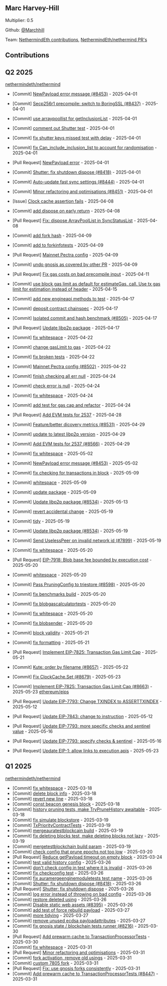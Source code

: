 ## Marc Harvey-Hill
Multiplier: 0.5

Github: [@Marchhill](https://github.com/Marchhill)

Team: [NethermindEth contributions](https://github.com/Marchhill?org=NethermindEth), [NethermindEth/nethermind PR's](https://github.com/NethermindEth/nethermind/pulls?q=author%3AMarchhill)

## Contributions

## Q2 2025


[nethermindeth/nethermind](https://github.com/nethermindeth/nethermind)
* [Commit] [NewPayload error message (#8453)](https://github.com/NethermindEth/nethermind/commit/c3c668ff1f228e09c370527c6072b6731c881e1a) - 2025-04-01
* [Commit] [Secp256r1 precompile: switch to BoringSSL (#8437)](https://github.com/NethermindEth/nethermind/commit/a42b9c9cb657e82ca9e58efae06e90a8e57ab3ed) - 2025-04-01
* [Commit] [use arraypoollist for getInclusionList](https://github.com/NethermindEth/nethermind/commit/37512caf29dcc6e72faaf9dfcfc3afc3a5170dc2) - 2025-04-01
* [Commit] [comment out Shutter test](https://github.com/NethermindEth/nethermind/commit/0b400bf35c2ae420ce8f9440e393384ca528b9ba) - 2025-04-01
* [Commit] [fix shutter keys missed test with delay](https://github.com/NethermindEth/nethermind/commit/a2c9f1bc04e3e05993adde90909e45852a895e8b) - 2025-04-01
* [Commit] [fix Can_include_inclusion_list to account for randomisation](https://github.com/NethermindEth/nethermind/commit/5aa695e91d65f22bbb22cea5b013fa2e82358daa) - 2025-04-01
* [Pull Request] [NewPayload error](https://github.com/NethermindEth/nethermind/pull/8453) - 2025-04-01
* [Commit] [Shutter: fix shutdown dispose (#8418)](https://github.com/NethermindEth/nethermind/commit/ca8afe50fb838315fef9c88659d86ac0555075e3) - 2025-04-01
* [Commit] [Auto-update fast sync settings (#8444)](https://github.com/NethermindEth/nethermind/commit/30e9506cb655fdb26351b1297eb653a9a46c0100) - 2025-04-01
* [Commit] [Minor refactoring and optimisations (#8451)](https://github.com/NethermindEth/nethermind/commit/2ffd3a8f40f2a27604f529d0f04026cf3bed45d7) - 2025-04-01
* [Issue] [Clock cache assertion fails](https://github.com/NethermindEth/nethermind/issues/8488) - 2025-04-08
* [Commit] [add dispose on early return](https://github.com/NethermindEth/nethermind/commit/f3dc22b748d04e66da6cc37dc9b9d2b6fd90da78) - 2025-04-08
* [Pull Request] [Fix: dispose ArrayPoolList in SyncStatusList](https://github.com/NethermindEth/nethermind/pull/8485) - 2025-04-08
* [Commit] [add fork hash](https://github.com/NethermindEth/nethermind/commit/50b90ada743c2262b77e178a9a5117af1a3754ef) - 2025-04-09
* [Commit] [add to forkinfotests](https://github.com/NethermindEth/nethermind/commit/6c15fa968bffc31d9ea1ff9680f1ab9bf8d3b35a) - 2025-04-09
* [Pull Request] [Mainnet Pectra config](https://github.com/NethermindEth/nethermind/pull/8502) - 2025-04-09
* [Commit] [undo gnosis as covered by other PR](https://github.com/NethermindEth/nethermind/commit/27693c367dd7711970d901e898921728d92e4b7e) - 2025-04-09
* [Pull Request] [Fix gas costs on bad precompile input](https://github.com/NethermindEth/nethermind/pull/8514) - 2025-04-11
* [Commit] [use block gas limit as default for estimateGas, call. Use tx gas limit for estimation instead of header](https://github.com/NethermindEth/nethermind/commit/8af43e953384732805233183e511d704842c80df) - 2025-04-15
* [Commit] [add new engineapi methods to test](https://github.com/NethermindEth/nethermind/commit/fd22e05cb0bd5c2e979e3086f210243e72e0ec0c) - 2025-04-17
* [Commit] [deposit contract chainspec](https://github.com/NethermindEth/nethermind/commit/68bd5552bb9012ccc3f3541660633ebda3ee164e) - 2025-04-17
* [Commit] [Isolated commit and hash benchmark (#8505)](https://github.com/NethermindEth/nethermind/commit/098f4f599335ae7c94524f1bc4f6dbf03b66d20d) - 2025-04-17
* [Pull Request] [Update libp2p package](https://github.com/NethermindEth/nethermind/pull/8534) - 2025-04-17
* [Commit] [fix whitespace](https://github.com/NethermindEth/nethermind/commit/db4234f078364886566714ffa67317fa63df5597) - 2025-04-22
* [Commit] [change gasLimit to gas](https://github.com/NethermindEth/nethermind/commit/be6290d864e2a5627a85b4b7a12f32d181fd0273) - 2025-04-22
* [Commit] [fix broken tests](https://github.com/NethermindEth/nethermind/commit/593f6061f4d2727482719b8b890fc9793becd474) - 2025-04-22
* [Commit] [Mainnet Pectra config (#8502)](https://github.com/NethermindEth/nethermind/commit/9095f05365f4d1ef0fe1be9d1221666447fe7c31) - 2025-04-22
* [Commit] [finish checking all err null](https://github.com/NethermindEth/nethermind/commit/2b5dc4b60947f0362ecba27942c9e95811bd95d4) - 2025-04-24
* [Commit] [check error is null](https://github.com/NethermindEth/nethermind/commit/4ab7b053fa6b86366522095e8d5f5963923fdbec) - 2025-04-24
* [Commit] [fix whitespace](https://github.com/NethermindEth/nethermind/commit/9651adcf6f9ee594659cc8286fa87ad0e8725a3d) - 2025-04-24
* [Commit] [add test for gas cap and refactor](https://github.com/NethermindEth/nethermind/commit/a550bfd684c8629a93ae4b5e6967fb9ec6ab4344) - 2025-04-24
* [Pull Request] [Add EVM tests for 2537](https://github.com/NethermindEth/nethermind/pull/8566) - 2025-04-28
* [Commit] [Feature/better dicovery metrics (#8531)](https://github.com/NethermindEth/nethermind/commit/bf2bf5125998b505a48ccefd83451602f69a3f96) - 2025-04-29
* [Commit] [update to latest libp2p version](https://github.com/NethermindEth/nethermind/commit/66112ae8ace73871d4f9b475fecb698c8f404481) - 2025-04-29
* [Commit] [Add EVM tests for 2537 (#8566)](https://github.com/NethermindEth/nethermind/commit/45443f25d8f84359d6c81349fffa67c30d22b50c) - 2025-04-29
* [Commit] [fix whitespace](https://github.com/NethermindEth/nethermind/commit/8dfef56c62b7a2965e583ecb5c434753bcf8139d) - 2025-05-02
* [Commit] [NewPayload error message (#8453)](https://github.com/NethermindEth/nethermind/commit/c3c668ff1f228e09c370527c6072b6731c881e1a) - 2025-05-02
* [Commit] [fix checking for transactions in block](https://github.com/NethermindEth/nethermind/commit/8373eae0a8c60e8e4d060f1b096e66d5f3936986) - 2025-05-09
* [Commit] [whitespace](https://github.com/NethermindEth/nethermind/commit/53e189cd4962848dc5df8d6f51486d1b271f5c69) - 2025-05-09
* [Commit] [update package](https://github.com/NethermindEth/nethermind/commit/39db37bc88657535ef06344e441c6c3004bc456d) - 2025-05-09

* [Commit] [Update libp2p package (#8534)](https://github.com/NethermindEth/nethermind/commit/473dcb3f9f6625430f73bc88055a842e034f0d0e) - 2025-05-13
* [Commit] [revert accidental change](https://github.com/NethermindEth/nethermind/commit/fa43c67c55afa99360d1566b63bde836d17f7c4a) - 2025-05-19
* [Commit] [tidy](https://github.com/NethermindEth/nethermind/commit/ed96df16ffd3014c240ca3eac24d23862f1d18c3) - 2025-05-19
* [Commit] [Update libp2p package (#8534)](https://github.com/NethermindEth/nethermind/commit/473dcb3f9f6625430f73bc88055a842e034f0d0e) - 2025-05-19
* [Commit] [Send UselessPeer on invalid network id (#7899)](https://github.com/NethermindEth/nethermind/commit/7f32990bc94b8a457b735dcb345254d214c45210) - 2025-05-19
* [Commit] [fix whitespace](https://github.com/NethermindEth/nethermind/commit/67bae88f350c129ddd950db2abe92f54502e68a6) - 2025-05-20
* [Pull Request] [EIP-7918: Blob base fee bounded by execution cost](https://github.com/NethermindEth/nethermind/pull/8656) - 2025-05-20
* [Commit] [whitespace](https://github.com/NethermindEth/nethermind/commit/3a4d3405f77c3a07a4fded063d1f21083c8bee7c) - 2025-05-20
* [Commit] [Pass PruningConfig to triestore (#8598)](https://github.com/NethermindEth/nethermind/commit/e17b3eaef02428f1cfddf7e1345d7f0b9a4f636b) - 2025-05-20
* [Commit] [fix benchmarks build](https://github.com/NethermindEth/nethermind/commit/84113580b5fe20ffaf1f8f8bac27e5cb82fa2da6) - 2025-05-20
* [Commit] [fix blobgascalculatortests](https://github.com/NethermindEth/nethermind/commit/cc918e60a6bc346137c05194ade21f84410b9f08) - 2025-05-20
* [Commit] [fix whitespace](https://github.com/NethermindEth/nethermind/commit/8df4c6b2e16faab6fe08446e3e640f95ed18d931) - 2025-05-20
* [Commit] [fix blobsender](https://github.com/NethermindEth/nethermind/commit/4dff17ad55017f70d68b03c8fae8a40cb6acc16f) - 2025-05-20
* [Commit] [block validity](https://github.com/NethermindEth/nethermind/commit/44edeb2dc43204baf6f9566e9676b0ecf2ae185a) - 2025-05-21
* [Commit] [fix formatting](https://github.com/NethermindEth/nethermind/commit/dddf73ab968ff76572f184ee5a740604bf8d37bb) - 2025-05-21
* [Pull Request] [Implement EIP-7825: Transaction Gas Limit Cap](https://github.com/NethermindEth/nethermind/pull/8663) - 2025-05-21
* [Commit] [Kute: order by filename (#8657)](https://github.com/NethermindEth/nethermind/commit/17609d607fc29499b95a59f748f3a8f0ee224cf5) - 2025-05-22
* [Commit] [Fix ClockCache.Set (#8679)](https://github.com/NethermindEth/nethermind/commit/844dc48df87c0a1ec2607b447ccd3386d487af59) - 2025-05-23
* [Commit] [Implement EIP-7825: Transaction Gas Limit Cap (#8663)](https://github.com/NethermindEth/nethermind/commit/016a6f82d79057474a905cc5a93881976d72770f) - 2025-05-23
[ethereum/eips](https://github.com/ethereum/eips)
* [Pull Request] [Update EIP-7793: Change TXINDEX to ASSERTTXINDEX](https://github.com/ethereum/EIPs/pull/9762) - 2025-05-12
* [Pull Request] [Update EIP-7843: change to instruction](https://github.com/ethereum/EIPs/pull/9761) - 2025-05-12
* [Pull Request] [Update EIP-7793: more specific checks and sentinel value](https://github.com/ethereum/EIPs/pull/9783) - 2025-05-16
* [Pull Request] [Update EIP-7793: specify checks & sentinel](https://github.com/ethereum/EIPs/pull/9782) - 2025-05-16
* [Pull Request] [Update EIP-1: allow links to execution apis](https://github.com/ethereum/EIPs/pull/9809) - 2025-05-23
## Q1 2025

[nethermindeth/nethermind](https://github.com/nethermindeth/nethermind)
* [Commit] [fix whitespace](https://github.com/NethermindEth/nethermind/commit/e7a00034d06dc10ef203fae13472d47e18ea4e84) - 2025-03-18
* [Commit] [delete block info](https://github.com/NethermindEth/nethermind/commit/3195bf4e2b1b797f80ec857b8ee6e7a72040d324) - 2025-03-18
* [Commit] [revert new line](https://github.com/NethermindEth/nethermind/commit/edf4166da87a3dd2a1165ce5035719e529deb835) - 2025-03-18
* [Commit] [const beacon genesis block](https://github.com/NethermindEth/nethermind/commit/333a309c23595c29b9f025dfc7e85b9ba77c829e) - 2025-03-18
* [Commit] [history pruning tests, make TryPruneHistory awaitable](https://github.com/NethermindEth/nethermind/commit/79d868c8fc6142f54929a206169210be42b72d78) - 2025-03-18
* [Commit] [fix simulate blockstore](https://github.com/NethermindEth/nethermind/commit/76e03048cb9091df8a2f5cc63eaf63588aad6725) - 2025-03-19
* [Commit] [TxPriorityContractTests](https://github.com/NethermindEth/nethermind/commit/266154ccaec4e26d24619ced25b6ee39b473d4c7) - 2025-03-19
* [Commit] [mergeauratestblockcain build](https://github.com/NethermindEth/nethermind/commit/22eec1bc1ccaab21c72883e45d742194d9b09d50) - 2025-03-19
* [Commit] [fix deleting blocks test, make deleting blocks not lazy](https://github.com/NethermindEth/nethermind/commit/30ac00fb4cdb36d39ef1fe93301392e32861df7f) - 2025-03-19
* [Commit] [mergetestblockchain build param](https://github.com/NethermindEth/nethermind/commit/50d84b7884a96721f83fb9c6be37f1af871a084d) - 2025-03-19
* [Commit] [check config that prune epochs not too low](https://github.com/NethermindEth/nethermind/commit/286ad3c6a2bb92a46a821939d8203d35b518f038) - 2025-03-20
* [Pull Request] [Reduce getPayload timeout on empty block](https://github.com/NethermindEth/nethermind/pull/8408) - 2025-03-24
* [Commit] [test valid history config](https://github.com/NethermindEth/nethermind/commit/bbeb118198ad2b207c11003994689b93f17940a8) - 2025-03-26
* [Commit] [don't check config in test where it is invalid](https://github.com/NethermindEth/nethermind/commit/d2dec8a72b61dae339e1f0312da8f01e0c17b075) - 2025-03-26
* [Commit] [fix checkconfig test](https://github.com/NethermindEth/nethermind/commit/cf7181cea016a3456f83b601c0797b76c623d1c1) - 2025-03-26
* [Commit] [fix auramergeenginemoduletests test name](https://github.com/NethermindEth/nethermind/commit/d23b10e04b51c8506324419f3187b16081deaec4) - 2025-03-26
* [Commit] [Shutter: fix shutdown dispose (#8418)](https://github.com/NethermindEth/nethermind/commit/ca8afe50fb838315fef9c88659d86ac0555075e3) - 2025-03-26
* [Pull Request] [Shutter: fix shutdown dispose](https://github.com/NethermindEth/nethermind/pull/8418) - 2025-03-26
* [Commit] [log error instead of throwing on bad config](https://github.com/NethermindEth/nethermind/commit/ca97ceabcf0d74ec4413e9dc9c723b740313af3e) - 2025-03-26
* [Commit] [restore deleted using](https://github.com/NethermindEth/nethermind/commit/b9fa923517a846916c1146acb45760f10416e7ae) - 2025-03-26
* [Commit] [Disable static web assets (#8395)](https://github.com/NethermindEth/nethermind/commit/ca0ae96a68c6f527febde43e452d3c0c05c4da15) - 2025-03-26
* [Commit] [add test of force rebuild payload](https://github.com/NethermindEth/nethermind/commit/b14e50cb365637ba4d1565c382f2ce05db44d5d5) - 2025-03-27
* [Commit] [more tidying](https://github.com/NethermindEth/nethermind/commit/61f320c53efd58bba5d098abe53242c766d7c574) - 2025-03-27
* [Commit] [remove unused ecdsa payloadattributes](https://github.com/NethermindEth/nethermind/commit/169a5ff887fb971ecd1392bf0d5ce896bf1dffbf) - 2025-03-27
* [Commit] [fix gnosis state / blockchain tests runner (#8216)](https://github.com/NethermindEth/nethermind/commit/9eef599469759bbbcaacd888d44441005c419667) - 2025-03-30
* [Pull Request] [Add prewarm cache to TransactionProcessorTests](https://github.com/NethermindEth/nethermind/pull/8447) - 2025-03-30
* [Commit] [fix whitespace](https://github.com/NethermindEth/nethermind/commit/eb69a7fb6f7a82b370e8908cd87ee37239fdf14d) - 2025-03-31
* [Pull Request] [Minor refactoring and optimisations](https://github.com/NethermindEth/nethermind/pull/8451) - 2025-03-31
* [Commit] [fork activation, remove old usings](https://github.com/NethermindEth/nethermind/commit/8ed54f6372cc7fdd9ab5af8118cce3618436b209) - 2025-03-31
* [Commit] [custom 7805 fork](https://github.com/NethermindEth/nethermind/commit/8d54857483fb366e27925817e8a5f82b6ac297f5) - 2025-03-31
* [Pull Request] [Fix: use gnosis forks consistently](https://github.com/NethermindEth/nethermind/pull/8448) - 2025-03-31
* [Commit] [Add prewarm cache to TransactionProcessorTests (#8447)](https://github.com/NethermindEth/nethermind/commit/7a353a3dea621708e5b7b614b65f410a0571d919) - 2025-03-31
